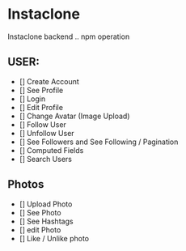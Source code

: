 # Instaclone

Instaclone backend ..
npm operation

## USER:

- [] Create Account
- [] See Profile
- [] Login
- [] Edit Profile
- [] Change Avatar (Image Upload)
- [] Follow User
- [] Unfollow User
- [] See Followers and See Following / Pagination
- [] Computed Fields
- [] Search Users

## Photos

- [] Upload Photo
- [] See Photo
- [] See Hashtags
- [] edit Photo
- [] Like / Unlike photo
